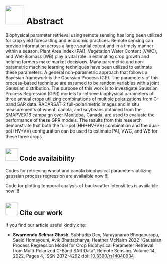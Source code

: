# <img src= "https://user-images.githubusercontent.com/42670579/154798225-871d6879-aa32-4a6d-93a4-8f2c0ffc5ab4.gif" width="60" height="60"> Abstract 

Biophysical parameter retrieval using remote sensing has long been utilized for crop yield forecasting and economic practices. Remote sensing can provide information across a large spatial extent and in a timely manner within a season. Plant Area Index (PAI), Vegetation Water Content (VWC), and Wet-Biomass (WB) play a vital role in estimating crop growth and helping farmers make market decisions. Many parametric and non-parametric machine learning techniques have been utilized to estimate these parameters. A general non-parametric approach that follows a Bayesian framework is the Gaussian Process (GP). The parameters of this process-based technique are assumed to be random variables with a joint Gaussian distribution. The purpose of this work is to investigate Gaussian Process Regression (GPR) models to retrieve biophysical parameters of three annual crops utilizing combinations of multiple polarizations from C-band SAR data. RADARSAT-2 full-polarimetric images and in situ measurements of wheat, canola, and soybeans obtained from the SMAPVEX16 campaign over Manitoba, Canada, are used to evaluate the performance of these GPR models. The results from this research demonstrate that both the full-pol (HH+HV+VV) combination and the dual-pol (HV+VV) configuration can be used to estimate PAI, VWC, and WB for these three crops.

## <img src="https://user-images.githubusercontent.com/42670579/154798573-5eeffc8c-88f4-44ab-b787-046443d0ef7e.gif" width="40" height="40"> Code availaibility 

Codes for retrieving wheat and canola biophysical parameters utilizing gaussian process regression are availaible now !!!

Code for plotting temporal analysis of backscatter intensitites is availaible now !!!



## <img src="https://user-images.githubusercontent.com/42670579/154798028-f97fe796-6be4-4328-9021-9912de0b3bbe.jpg" width="40" height="40"> Cite our work 

If you find our article useful kindly cite: 

 - **Swarnendu Sekhar Ghosh**, Subhadip Dey, Narayanarao Bhogapurapu,  Saeid Homayouni,  Avik Bhattacharya, Heather McNairn 2022 “Gaussian Process Regression Model for Crop Biophysical Parameter Retrieval from Multi-Polarized C-Band SAR Data”. Remote Sensing. Volume 14, 2022, Pages 4, ISSN 2072-4292 doi: [10.3390/rs14040934]( https://doi.org/10.3390/rs14040934)
